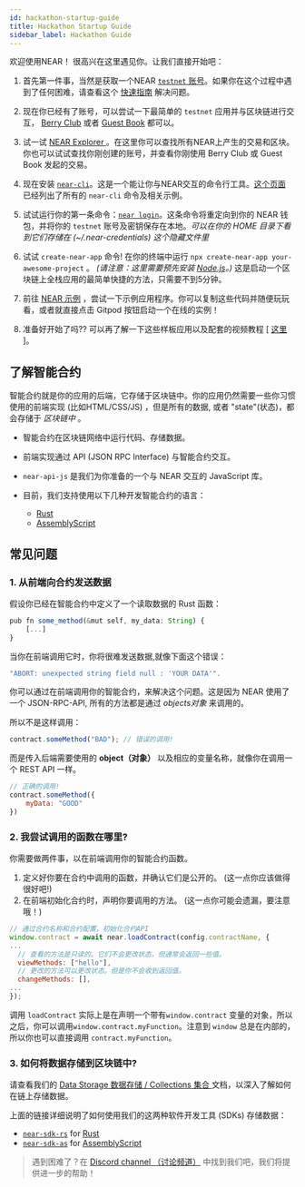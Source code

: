 ```yaml
---
id: hackathon-startup-guide
title: Hackathon Startup Guide
sidebar_label: Hackathon Guide
---
```


欢迎使用NEAR！ 很高兴在这里遇见你。让我们直接开始吧：

1) 首先第一件事，当然是获取一个NEAR [`testnet` 账号](https://wallet.testnet.near.org)。如果你在这个过程中遇到了任何困难，请查看这个 [快速指南](/docs/develop/basics/create-account) 解决问题。

2) 现在你已经有了账号，可以尝试一下最简单的 `testnet` 应用并与区块链进行交互， [Berry Club](https://test.berryclub.io/) 或者 [Guest Book](https://near-examples.github.io/guest-book/) 都可以。

3) 试一试 [NEAR Explorer ](https://explorer.testnet.near.org)。在这里你可以查找所有NEAR上产生的交易和区块。你也可以试试查找你刚创建的账号，并查看你刚使用 Berry Club 或 Guest Book 发起的交易。

4) 现在安装 [`near-cli`](/docs/tools/near-cli#setup)。这是一个能让你与NEAR交互的命令行工具。[这个页面](/docs/tools/near-cli) 已经列出了所有的 `near-cli` 命令及相关示例。

5) 试试运行你的第一条命令：[`near login`](/docs/tools/near-cli#near-login)。这条命令将重定向到你的 NEAR 钱包，并将你的 `testnet` 账号及密钥保存在本地。_可以在你的 HOME 目录下看到它们存储在 (~/.near-credentials) 这个隐藏文件里_

6) 试试 `create-near-app` 命令! 在你的终端中运行 `npx create-near-app your-awesome-project` 。 _(请注意：这里需要预先安装 [Node.js](https://nodejs.org/en/)。)_ 这是启动一个区块链上全栈应用的最简单快捷的方法，只需要不到5分钟。

7) 前往 [NEAR 示例](https://near.dev) ，尝试一下示例应用程序。你可以复制这些代码并随便玩玩看，或者就直接点击 Gitpod 按钮启动一个在线的实例！

8) 准备好开始了吗?? 可以再了解一下这些样板应用以及配套的视频教程 [ [这里](https://github.com/near-apps/ ) ]。


## 了解智能合约

智能合约就是你的应用的后端，它存储于区块链中。你的应用仍然需要一些你习惯使用的前端实现 (比如HTML/CSS/JS) ，但是所有的数据, 或者 "state"(状态)，都会存储于 _区块链中_ 。

- 智能合约在区块链网络中运行代码、存储数据。
- 前端实现通过 API (JSON RPC Interface) 与智能合约交互。
- `near-api-js` 是我们为你准备的一个与 NEAR 交互的 JavaScript 库。
  
- 目前，我们支持使用以下几种开发智能合约的语言：
  - [Rust](https://www.rust-lang.org/)
  - [AssemblyScript](https://assemblyscript.org/introduction.html)


## 常见问题

### 1. 从前端向合约发送数据

假设你已经在智能合约中定义了一个读取数据的 Rust 函数：

```ts
pub fn some_method(&mut self, my_data: String) {
    [...]
}
```

当你在前端调用它时，你将很难发送数据,就像下面这个错误：

```ts
"ABORT: unexpected string field null : 'YOUR DATA'".
```

你可以通过在前端调用你的智能合约，来解决这个问题。这是因为 NEAR 使用了一个 JSON-RPC-API, 所有的方法都是通过 _objects对象_ 来调用的。

所以不是这样调用：

```javascript
contract.someMethod("BAD"); // 错误的调用!
```

而是传入后端需要使用的 **object（对象）** 以及相应的变量名称，就像你在调用一个 REST API 一样。

```javascript
// 正确的调用!
contract.someMethod({
    myData: "GOOD"
})
```

### 2. 我尝试调用的函数在哪里?

你需要做两件事，以在前端调用你的智能合约函数。

1. 定义好你要在合约中调用的函数，并确认它们是公开的。 \(这一点你应该做得很好吧!\)
2. 在前端初始化合约时，声明你要调用的方法。 \(这一点你可能会遗漏，要注意哦！\)

```javascript
// 通过合约名称和合约配置，初始化合约API
window.contract = await near.loadContract(config.contractName, {
...
  // 查看的方法是只读的。它们不会更改状态，但通常会返回一些值。
  viewMethods: ["hello"],
  // 更改的方法可以更改状态。但是你不会收到返回值。
  changeMethods: [],
...
});
```

调用 `loadContract` 实际上是在声明一个带有`window.contract` 变量的对象，所以之后，你可以调用`window.contract.myFunction`。注意到 `window` 总是在内部的，所以你也可以直接调用 `contract.myFunction`。

### 3. 如何将数据存储到区块链中?

请查看我们的 [Data Storage 数据存储 / Collections 集合 ](/docs/concepts/data-storage) 文档，以深入了解如何在链上存储数据。

上面的链接详细说明了如何使用我们的这两种软件开发工具 (SDKs) 存储数据：

* [`near-sdk-rs`](https://github.com/near/near-sdk-as) for [Rust](https://www.rust-lang.org/)
* [`near-sdk-as`](https://github.com/near/near-sdk-as) for [AssemblyScript](https://www.assemblyscript.org/)

> 遇到困难了？在 [Discord channel （讨论频道）](https://near.chat) 中找到我们吧，我们将提供进一步的帮助！
